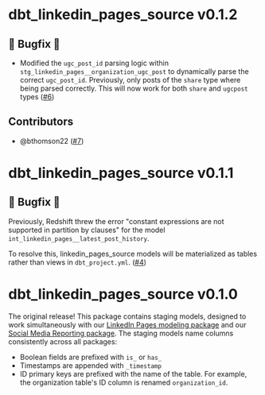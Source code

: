 # dbt_linkedin_pages_source v0.1.2
## 🐞 Bugfix 🐞
- Modified the `ugc_post_id` parsing logic within `stg_linkedin_pages__organization_ugc_post` to dynamically parse the correct `ugc_post_id`. Previously, only posts of the `share` type where being parsed correctly. This will now work for both `share` and `ugcpost` types ([#6](https://github.com/fivetran/dbt_linkedin_pages_source/issues/6))

## Contributors
- @bthomson22 ([#7](https://github.com/fivetran/dbt_linkedin_pages_source/pull/7)) 

# dbt_linkedin_pages_source v0.1.1
## 🐞 Bugfix 🐞
Previously, Redshift threw the error "constant expressions are not supported in partition by clauses" for the model `int_linkedin_pages__latest_post_history`. 

To resolve this, linkedin_pages_source models will be materialized as tables rather than views in `dbt_project.yml`. ([#4](https://github.com/fivetran/dbt_linkedin_pages_source/issues/4))

# dbt_linkedin_pages_source v0.1.0

The original release! This package contains staging models, designed to work simultaneously with our [LinkedIn Pages modeling package](https://github.com/fivetran/dbt_linkedin_pages) and our [Social Media Reporting package](https://github.com/fivetran/dbt_social_media_reporting). The staging models name columns consistently across all packages:
 * Boolean fields are prefixed with `is_` or `has_`
 * Timestamps are appended with `_timestamp`
 * ID primary keys are prefixed with the name of the table. For example, the organization table's ID column is renamed `organization_id`.